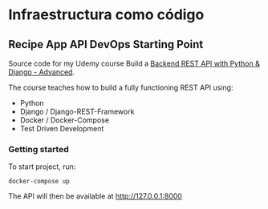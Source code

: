 # Infraestructura como código

## Recipe App API DevOps Starting Point

Source code for my Udemy course Build a [Backend REST API with Python & Django - Advanced](http://udemy.com/django-python-advanced/).

The course teaches how to build a fully functioning REST API using:

 - Python
 - Django / Django-REST-Framework
 - Docker / Docker-Compose
 - Test Driven Development

### Getting started

To start project, run:

```
docker-compose up
```

The API will then be available at http://127.0.0.1:8000
